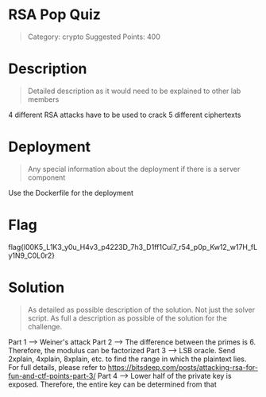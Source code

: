 # RSA Pop Quiz

> Category: crypto
> Suggested Points: 400

# Description
> Detailed description as it would need to be explained to other lab members

4 different RSA attacks have to be used to crack 5 different ciphertexts

# Deployment
> Any special information about the deployment if there is a server component

Use the Dockerfile for the deployment

# Flag

flag{l00K5_L1K3_y0u_H4v3_p4223D_7h3_D1ff1Cul7_r54_p0p_Kw12_w17H_fLy1N9_C0L0r2}

# Solution
> As detailed as possible description of the solution. Not just the solver script. As full a description as possible of the solution for the challenge.

Part 1 --> Weiner's attack
Part 2 --> The difference between the primes is 6. Therefore, the modulus can be factorized
Part 3 --> LSB oracle. Send 2xplain, 4xplain, 8xplain, etc. to find the range in which the plaintext lies. For full details, please refer to https://bitsdeep.com/posts/attacking-rsa-for-fun-and-ctf-points-part-3/
Part 4 --> Lower half of the private key is exposed. Therefore, the entire key can be determined from that
